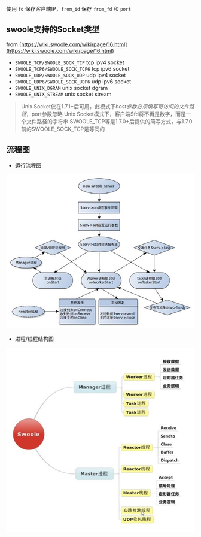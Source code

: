 
使用 `fd` 保存客户端IP，`from_id` 保存 `from_fd` 和 `port`

## swoole支持的Socket类型

from [https://wiki.swoole.com/wiki/page/16.html](https://wiki.swoole.com/wiki/page/16.html)

- `SWOOLE_TCP/SWOOLE_SOCK_TCP` tcp ipv4 socket
- `SWOOLE_TCP6/SWOOLE_SOCK_TCP6` tcp ipv6 socket
- `SWOOLE_UDP/SWOOLE_SOCK_UDP` udp ipv4 socket
- `SWOOLE_UDP6/SWOOLE_SOCK_UDP6` udp ipv6 socket
- `SWOOLE_UNIX_DGRAM` unix socket dgram
- `SWOOLE_UNIX_STREAM` unix socket stream

> Unix Socket仅在1.7.1+后可用，此模式下$host参数必须填写可访问的文件路径，$port参数忽略
Unix Socket模式下，客户端$fd将不再是数字，而是一个文件路径的字符串
SWOOLE_TCP等是1.7.0+后提供的简写方式，与1.7.0前的SWOOLE_SOCK_TCP是等同的


## 流程图

- 运行流程图

![](images/swoole.jpg)

- 进程/线程结构图


![](images/process.jpg)
